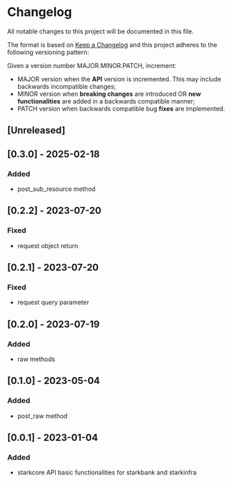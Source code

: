 # Changelog

All notable changes to this project will be documented in this file.

The format is based on [Keep a Changelog](https://keepachangelog.com/en/1.0.0/)
and this project adheres to the following versioning pattern:

Given a version number MAJOR.MINOR.PATCH, increment:

- MAJOR version when the **API** version is incremented. This may include backwards incompatible changes;
- MINOR version when **breaking changes** are introduced OR **new functionalities** are added in a backwards compatible manner;
- PATCH version when backwards compatible bug **fixes** are implemented.


## [Unreleased]

## [0.3.0] - 2025-02-18
### Added
- post_sub_resource method

## [0.2.2] - 2023-07-20
### Fixed
- request object return

## [0.2.1] - 2023-07-20
### Fixed
- request query parameter

## [0.2.0] - 2023-07-19
### Added
- raw methods

## [0.1.0] - 2023-05-04
### Added
- post_raw method

## [0.0.1] - 2023-01-04
### Added
- starkcore API basic functionalities for starkbank and starkinfra 

